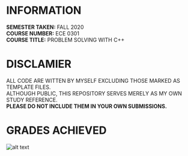 # INFORMATION
__SEMESTER TAKEN:__ FALL 2020  
__COURSE NUMBER:__  ECE 0301  
__COURSE TITLE:__   PROBLEM SOLVING WITH C++  

# DISCLAMIER
ALL CODE ARE WITTEN BY MYSELF EXCLUDING THOSE MARKED AS TEMPLATE FILES.  
ALTHOUGH PUBLIC, THIS REPOSITORY SERVES MERELY AS MY OWN STUDY REFERENCE.  
__PLEASE DO NOT INCLUDE THEM IN YOUR OWN SUBMISSIONS.__  

# GRADES ACHIEVED
![alt text](https://github.com/chien916/FALL2021_ECE0301/blob/main/_g.jpg?raw=true)


